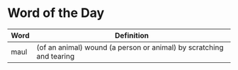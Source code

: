 # Word of the Day

|Word|Definition|
|---|---|
|maul|(of an animal) wound (a person or animal) by scratching and tearing|
